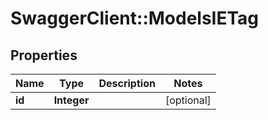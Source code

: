 # SwaggerClient::ModelsIETag

## Properties
Name | Type | Description | Notes
------------ | ------------- | ------------- | -------------
**id** | **Integer** |  | [optional] 


